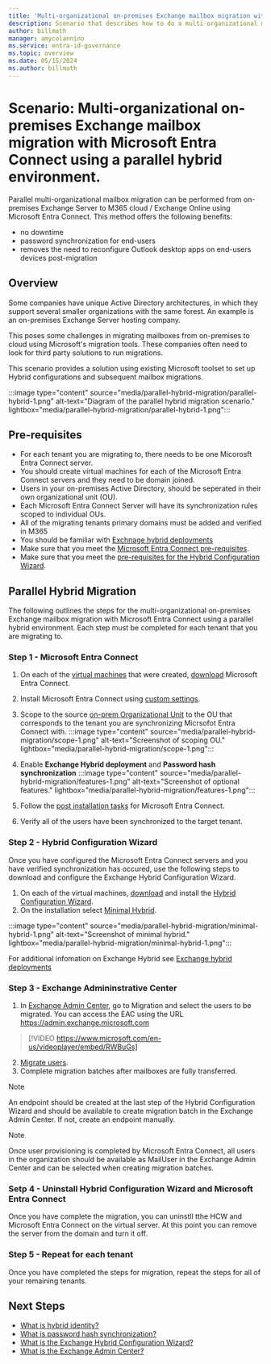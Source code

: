 ```yaml
---
title: 'Multi-organizational on-premises Exchange mailbox migration with Microsoft Entra Connect'
description: Scenario that describes how to do a multi-organizational mailbox migration with hybrid identity.
author: billmath
manager: amycolannino
ms.service: entra-id-governance
ms.topic: overview
ms.date: 05/15/2024
ms.author: billmath
---
```


# Scenario: Multi-organizational on-premises Exchange mailbox migration with Microsoft Entra Connect using a parallel hybrid environment.

Parallel multi-organizational mailbox migration can be performed from on-premises Exchange 
Server to M365 cloud / Exchange Online using Microsoft Entra Connect. This method offers the following benefits:
 - no downtime
 - password synchronization for end-users
 - removes the need to reconfigure Outlook desktop apps on end-users devices post-migration

## Overview
Some companies have unique Active Directory architectures, in which they support several smaller organizations with the same forest. An example is an on-premises Exchange Server hosting company.
 
This poses some challenges in migrating mailboxes from on-premises to cloud using Microsoft's migration tools. These companies often need to look for third party solutions to run migrations.

This scenario provides a solution using existing Microsoft toolset to set up Hybrid configurations and subsequent mailbox migrations. 

 :::image type="content" source="media/parallel-hybrid-migration/parallel-hybrid-1.png" alt-text="Diagram of the parallel hybrid migration scenario." lightbox="media/parallel-hybrid-migration/parallel-hybrid-1.png":::

## Pre-requisites
- For each tenant you are migrating to, there needs to be one Micorosft Entra Connect server.
- You should create virtual machines for each of the Microsoft Entra Connect servers and they need to be domain joined.
- Users in your on-premises Active Directory, should be seperated in their own organizational unit (OU).
- Each Microsoft Entra Connect Server will have its synchronization rules scoped to individual OUs.
- All of the migrating tenants primary domains must be added and verified in M365
- You should be familiar with [Exchnage hybrid deployments](/exchange/exchange-hybrid)
- Make sure that you meet the [Microsoft Entra Connect pre-requisites](how-to-connect-install-prerequisites.md).
- Make sure that you meet the [pre-requisites for the Hybrid Configuration Wizard](/exchange/hybrid-deployment-prerequisites).

## Parallel Hybrid Migration 
The following outlines the steps for the multi-organizational on-premises Exchange mailbox migration with Microsoft Entra Connect using a parallel hybrid environment.  Each step must be completed for each tenant that you are migrating to.

### Step 1 - Microsoft Entra Connect

1. On each of the [virtual machines](/windows-server/virtualization/hyper-v/get-started/create-a-virtual-machine-in-hyper-v?tabs=hyper-v-manager) that were created, [download](https://www.microsoft.com/en-us/download/details.aspx?id=47594) Microsoft Entra Connect.
2. Install Microsoft Entra Connect using [custom settings](how-to-connect-install-custom.md). 
3. Scope to the source [on-prem Organizational Unit](how-to-connect-sync-configure-filtering.md#organizational-unitbased-filtering) to the OU that corresponds to the tenant you are synchronizing Micrsofot Entra Connect with.
 :::image type="content" source="media/parallel-hybrid-migration/scope-1.png" alt-text="Screenshot of scoping OU." lightbox="media/parallel-hybrid-migration/scope-1.png":::

4. Enable **Exchange Hybrid deployment** and **Password hash synchronization**
 :::image type="content" source="media/parallel-hybrid-migration/features-1.png" alt-text="Screenshot of optional features." lightbox="media/parallel-hybrid-migration/features-1.png":::

5. Follow the [post installation tasks](how-to-connect-post-installation.md) for Microsoft Entra Connect.
6. Verify all of the users have been synchronized to the target tenant.  

### Step 2 - Hybrid Configuration Wizard
Once you have configured the Microsoft Entra Connect servers and you have verified synchronization has occured, use the following steps to download and configure the Exchange Hybrid Configuration Wizard.

1. On each of the virtual machines, [download](https://aka.ms/hybridwizard) and install the [Hybrid Configuration Wizard](/exchange/hybrid-deployment/deploy-hybrid).
2. On the installation select [Minimal Hybrid](/exchange/mailbox-migration/use-minimal-hybrid-to-quickly-migrate).

 :::image type="content" source="media/parallel-hybrid-migration/minimal-hybrid-1.png" alt-text="Screenshot of minimal hybrid." lightbox="media/parallel-hybrid-migration/minimal-hybrid-1.png":::

 For additional infomation on Exchange Hybrid see [Exchange hybrid deployments](/exchange/exchange-hybrid)

### Step 3 - Exchange Admininstrative Center

1. In [Exchange Admin Center](/exchange/exchange-admin-center), go to Migration and select the users to be migrated.   You can access the EAC using the URL https://admin.exchange.microsoft.com
  > [!VIDEO https://www.microsoft.com/en-us/videoplayer/embed/RWBuGs]  

2. [Migrate users](/exchange/troubleshoot/move-or-migrate-mailboxes/migrate-data-with-admin-center).
3. Complete migration batches after mailboxes are fully transferred.
 
 >[!NOTE]
 > An endpoint should be created at the last step of the Hybrid Configuration Wizard and should be 
 available to create migration batch in the Exchange Admin Center. If not, create an endpoint manually.

>[!NOTE]
> Once user provisioning is completed by Microsoft Entra Connect, all users in the organization should be available as MailUser in the Exchange Admin Center and can be selected when creating migration batches.

### Setp 4 - Uninstall Hybrid Configuration Wizard and Microsoft Entra Connect
Once you have complete the migration, you can uninstll tthe HCW and Microsoft Entra Connect on the virtual server. At this point you can remove the server from the domain and turn it off.

### Step 5 - Repeat for each tenant
Once you have completed the steps for migration, repeat the steps for all of your remaining tenants.


## Next Steps

- [What is hybrid identity?](../whatis-hybrid-identity.md)
- [What is password hash synchronization?](whatis-phs.md)
- [What is the Exchange Hybrid Configuration Wizard?](/exchange/hybrid-deployment/deploy-hybrid)
- [What is the Exchange Admin Center?](/exchange/exchange-admin-center)
